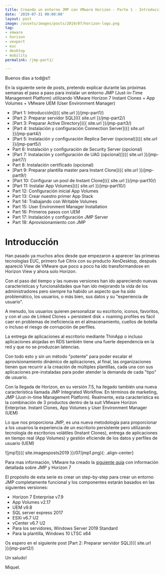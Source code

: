 ```yaml
---
title: Creando un entorno JMP con VMware Horizon - Parte 1 - Introducción
date: '2019-07-31 00:00:00'
layout: post
image: /assets/images/posts/2019/07/horizon-logo.png
tag:
- vmware
- horizon
- vexpert
- euc
- desktop
- mobility
permalink: /jmp-part1/

---
```


Buenos días a tod@s!!

En la siguiente serie de posts, pretendo explicar durante las próximas semanas el paso a paso para instalar un entorno JMP (Just-in-Time Management Platform) utilizando VMware Horizon 7 Instant Clones + App Volumes + VMware UEM (User Environment Manager) 

- [Part 1: Introducción]({{ site.url }}/jmp-part1/)
- [Part 2: Preparar servidor SQL]({{ site.url }}/jmp-part2/)
- [Part 3: Preparar Active Directory]({{ site.url }}/jmp-part3/)
- [Part 4: Instalación y configuración Connection Server]({{ site.url }}/jmp-part4/)
- [Part 5: Instalación y configuración Replica Server (opcional)]({{ site.url }}/jmp-part5/)
- Part 6: Instalación y configuración de Security Server (opcional)
- [Part 7: Instalación y configuración de UAG (opcional)]({{ site.url }}/jmp-part7/)
- Part 8: Instalación certificado (opcional)
- [Part 9: Preparar plantilla master para Instant Clone]({{ site.url }}/jmp-part9/)
- [Part 10: Configurar un pool de Instant Clone]({{ site.url }}/jmp-part10/)
- [Part 11: Instalar App Volumes]({{ site.url }}/jmp-part10/)
- Part 12: Configuración inicial App Volumes
- Part 13: Crear nuestro primer App Stack
- Part 14: Trabajando con Writable Volumes
- Part 15: User Environment Manager Installation
- Part 16: Primeros pasos con UEM
- Part 17: Instalación y configuración JMP Server
- Part 18: Aprovisionamiento con JMP

# Introducción

Han pasado ya muchos años desde que empezaron a aparecer las primeras tecnologías EUC, primero fué Citrix con su producto XenDesktop, después apareció View de VMware que poco a poco ha ido transformandose en Horizon View y ahora solo Horizon. 

Con el paso del tiempo y las nuevas versiones han ido apareciendo nuevas características y funcionalidades que han ido mejorando la vida de los administradores pero siempre ha habido un aspecto que ha sido problemático, los usuarios, o más bien, sus datos y su "experiencia de usuario".

A menudo, los usuarios quieren personalizar su escritorio, iconos, favoritos, y con el uso de Linked Clones + persistent disk + roaming profiles es fácil caer en problemas de ineficiencia en el almacenamiento, cuellos de botella o incluso el riesgo de corrupción de perfiles.

La entrega de aplicaciones al escritorio mediante ThinApp o incluso aplicaciones alojadas en RDS también tiene una fuerte dependencia en la red y que no se produzcan latencias. 

Con todo esto y sin un método "potente" para poder escalar el aprovisionamiento dinámico de aplicaciones, al final, las organizaciones tienen que recurrir a la creación de múltiples plantillas, cada una con sus aplicaciones pre-instaladas para poder atender la demanda de cada "tipo" de usuario.

Con la llegada de Horizon, en su versión 7.5, ha llegado también una nueva característica llamada JMP Integrated Workflow. En términos de marketing, JMP (Just-in-time Management Platform). Realmente, esta característica es la combinación de 3 productos dentro de la suit VMware Horizon Enterprise. Instant Clones, App Volumes y User Environment Manager (UEM)

Lo que nos proporciona JMP, es una nueva metodología para proporcionar a los usuarios la experiencia de un escritorio persistente pero utilizando tecnología de escritorios volátiles (Instant Clones), entrega de aplicaciones en tiempo real (App Volumes) y gestión eficiende de los datos y perfiles de usuario (UEM)


![jmp1]({{ site.imagesposts2019 }}/07/jmp1.png){: .align-center}

Para mas información, VMware ha creado la [siguiente guía](https://techzone.vmware.com/resource/jmp-and-vmware-horizon-7-deployment-considerations) con información detallada sobre JMP y Horizon 7

El propósito de esta serie es crear un step-by-step para crear un entorno JMP completamente funcional y los componentes estarán basados en las siguientes versiones:

 - Horizon 7 Enterprise v7.9
 - App Volumes v2.17
 - UEM v9.8
 - SQL server express 2017
 - ESXi v6.7 U2
 - vCenter v6.7 U2
 - Para los servidores, Windows Server 2019 Standard
 - Para la plantilla, Windows 10 LTSC x64

Os espero en el siguiente post [Part 2: Preparar servidor SQL]({{ site.url }}/jmp-part2/)

Un saludo!

Miquel.


